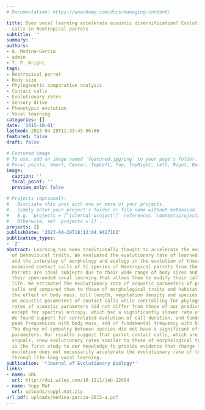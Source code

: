 ```yaml
---
# Documentation: https://wowchemy.com/docs/managing-content/

title: Does vocal learning accelerate acoustic diversification? Evolution of contact
  calls in Neotropical parrots
subtitle: ''
summary: ''
authors:
- A. Medina-García
- admin
- T. F. Wright
tags:
- Neotropical parrot
- Body size
- Phylogenetic comparative analysis
- Contact calls
- Evolutionary rates
- Sensory drive
- Phenotypic evolution
- Vocal learning
categories: []
date: '2015-10-01'
lastmod: 2023-04-28T11:33:45-06:00
featured: false
draft: false

# Featured image
# To use, add an image named `featured.jpg/png` to your page's folder.
# Focal points: Smart, Center, TopLeft, Top, TopRight, Left, Right, BottomLeft, Bottom, BottomRight.
image:
  caption: ''
  focal_point: ''
  preview_only: false

# Projects (optional).
#   Associate this post with one or more of your projects.
#   Simply enter your project's folder or file name without extension.
#   E.g. `projects = ["internal-project"]` references `content/project/deep-learning/index.md`.
#   Otherwise, set `projects = []`.
projects: []
publishDate: '2023-04-28T18:12:04.941716Z'
publication_types:
- '2'
abstract: Learning has been traditionally thought to accelerate the evolutionary change
  of behavioural traits. We evaluated the evolutionary rate of learned vocalizations
  and the interplay of morphology and ecology in the evolution of these signals. We
  examined contact calls of 51 species of Neotropical parrots from the tribe Arini.
  Parrots are ideal subjects due to their wide range of body sizes and habitats, and
  their open-ended vocal learning that allows them to modify their calls throughout
  life. We estimated the evolutionary rate of acoustic parameters of parrot contact
  calls and compared them to those of morphological traits and habitat. We also evaluated
  the effect of body mass, bill length, vegetation density and species interactions
  on acoustic parameters of contact calls while controlling for phylogeny. Evolutionary
  rates of acoustic parameters did not differ from those of our predictor variables
  except for spectral entropy, which had a significantly slower rate of evolution.
  We found support for correlated evolution of call duration, and fundamental and
  peak frequencies with body mass, and of fundamental frequency with bill length.
  The degree of sympatry between species did not have a significant effect on acoustic
  parameters. Our results suggest that parrot contact calls, which are learned acoustic
  signals, show evolutionary rates similar to those of morphological traits. This
  is the first study to our knowledge to provide evidence that change through cultural
  evolution does not necessarily accelerate the evolutionary rate of traits acquired
  through life-long vocal learning.
publication: '*Journal of Evolutionary Biology*'
links:
- name: URL
  url: http://doi.wiley.com/10.1111/jeb.12694
- name: Supp Mat
  url: uploads/suppl.mat.zip
url_pdf: uploads/medina-garcia-2015-a.pdf
---
```

